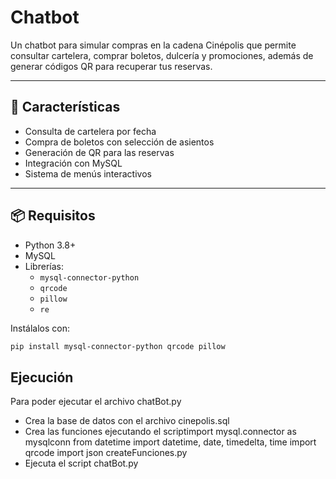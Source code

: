 # Chatbot

Un chatbot para simular compras en la cadena Cinépolis que permite consultar cartelera, comprar boletos, dulcería y promociones, además de generar códigos QR para recuperar tus reservas.

---

## 🚀 Características
- Consulta de cartelera por fecha
- Compra de boletos con selección de asientos
- Generación de QR para las reservas
- Integración con MySQL
- Sistema de menús interactivos

---

## 📦 Requisitos
- Python 3.8+
- MySQL
- Librerías:
  - `mysql-connector-python`
  - `qrcode`
  - `pillow`
  - `re`

Instálalos con:
```bash
pip install mysql-connector-python qrcode pillow
```

## Ejecución
Para poder ejecutar el archivo chatBot.py
- Crea la base de datos con el archivo cinepolis.sql
- Crea las funciones ejecutando el scriptimport mysql.connector as mysqlconn
from datetime import datetime, date, timedelta, time
import qrcode
import json createFunciones.py
- Ejecuta el script chatBot.py
